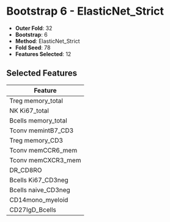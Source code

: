 # Bootstrap 6 - ElasticNet_Strict

- **Outer Fold**: 32
- **Bootstrap**: 6
- **Method**: ElasticNet_Strict
- **Fold Seed**: 78
- **Features Selected**: 12

## Selected Features

| Feature |
|---------|
| Treg memory_total |
| NK Ki67_total |
| Bcells memory_total |
| Tconv memintB7_CD3 |
| Treg memory_CD3 |
| Tconv memCCR6_mem |
| Tconv memCXCR3_mem |
| DR_CD8RO |
| Bcells Ki67_CD3neg |
| Bcells naive_CD3neg |
| CD14mono_myeloid |
| CD27IgD_Bcells |
